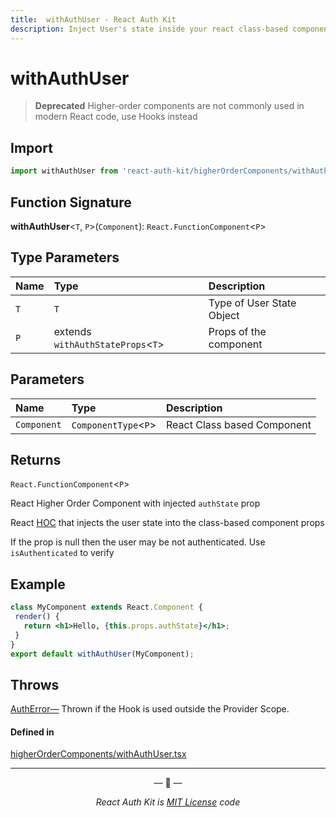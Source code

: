 ```yaml
---
title:  withAuthUser - React Auth Kit
description: Inject User's state inside your react class-based component
---
```


# withAuthUser

> **Deprecated** Higher-order components are not commonly used in modern React code, use Hooks instead

<div data-ea-publisher="authkitarkadipme" data-ea-type="text" id="ref_withAuthUser"></div>

## Import

```js
import withAuthUser from 'react-auth-kit/higherOrderComponents/withAuthUser';
```

## Function Signature

**withAuthUser**<`T`, `P`\>(`Component`): `React.FunctionComponent`<`P`\>

## Type Parameters

| Name | Type                               | Description               |
|:-----|:-----------------------------------|:--------------------------|
| `T`  | `T`                                | Type of User State Object |
| `P`  | extends `withAuthStateProps`<`T`\> | Props of the component    |

## Parameters

| Name        | Type                  | Description                 |
|:------------|:----------------------|:----------------------------|
| `Component` | `ComponentType`<`P`\> | React Class based Component |

## Returns

`React.FunctionComponent`<`P`\>

React Higher Order Component with injected `authState` prop


React [HOC](https://legacy.reactjs.org/docs/higher-order-components.html) that injects the user state into the class-based component props

If the prop is null then the user may be not authenticated.
Use `isAuthenticated` to verify

## Example

```jsx
class MyComponent extends React.Component {
 render() {
   return <h1>Hello, {this.props.authState}</h1>;
 }
}
export default withAuthUser(MyComponent);
```

## Throws

[AuthError—](./../errors.md#autherror) Thrown if the Hook is used outside the Provider Scope.

#### Defined in

[higherOrderComponents/withAuthUser.tsx](https://github.com/react-auth-kit/react-auth-kit/blob/37dc30d4/packages/react-auth-kit/src/higherOrderComponents/withAuthUser.tsx#L47)

---

<p align="center">&mdash; 🔑  &mdash;</p>
<p align="center"><i>React Auth Kit is <a href="https://github.com/react-auth-kit/react-auth-kit/blob/master/LICENSE">MIT License</a> code</i></p>
